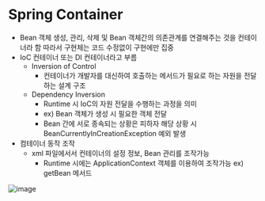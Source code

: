# Spring Container

- Bean 객체 생성, 관리, 삭제 및 Bean 객체간의 의존관계를 연결해주는 것을 컨테이너라 함 
따라서 구현체는 코드 수정없이 구현에만 집중
- IoC 컨테이너 또는 DI 컨테이너라고 부름
  - Inversion of Control
    - 컨테이너가 개발자를 대신하여 호출하는 메서드가 필요로 하는 자원을 전달하는 설계 구조
  - Dependency Inversion
    - Runtime 시 IoC의 자원 전달을 수행하는 과정을 의미
    - ex) Bean 객체가 생성 시 필요한 객체 전달
    - Bean 간에 서로 종속되는 상황은 피하자 
    해당 상황 시 BeanCurrentlyInCreationException 예외 발생
- 컴테이너 동작 조작
  - xml 파일에서서 컨테이너의 설정 정보, Bean 관리를 조작가능
    - Runtime 시에는 ApplicationContext 객체를 이용하여 조작가능 ex) getBean 메서드

![image](https://user-images.githubusercontent.com/24749457/187020305-8c973d49-4189-4e55-ac62-f4fde8d69f37.jpeg)



